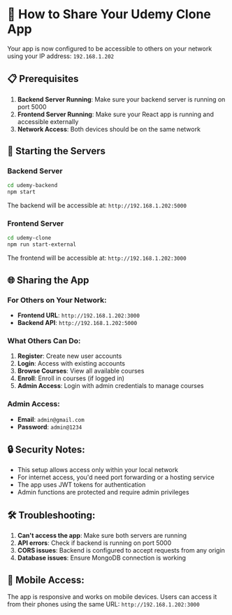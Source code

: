# 🚀 How to Share Your Udemy Clone App

Your app is now configured to be accessible to others on your network using your IP address: `192.168.1.202`

## 📋 Prerequisites

1. **Backend Server Running**: Make sure your backend server is running on port 5000
2. **Frontend Server Running**: Make sure your React app is running and accessible externally
3. **Network Access**: Both devices should be on the same network

## 🔧 Starting the Servers

### Backend Server
```bash
cd udemy-backend
npm start
```
The backend will be accessible at: `http://192.168.1.202:5000`

### Frontend Server
```bash
cd udemy-clone
npm run start-external
```
The frontend will be accessible at: `http://192.168.1.202:3000`

## 🌐 Sharing the App

### For Others on Your Network:
- **Frontend URL**: `http://192.168.1.202:3000`
- **Backend API**: `http://192.168.1.202:5000`

### What Others Can Do:
1. **Register**: Create new user accounts
2. **Login**: Access with existing accounts
3. **Browse Courses**: View all available courses
4. **Enroll**: Enroll in courses (if logged in)
5. **Admin Access**: Login with admin credentials to manage courses

### Admin Access:
- **Email**: `admin@gmail.com`
- **Password**: `admin@1234`

## 🔒 Security Notes:
- This setup allows access only within your local network
- For internet access, you'd need port forwarding or a hosting service
- The app uses JWT tokens for authentication
- Admin functions are protected and require admin privileges

## 🛠️ Troubleshooting:

1. **Can't access the app**: Make sure both servers are running
2. **API errors**: Check if backend is running on port 5000
3. **CORS issues**: Backend is configured to accept requests from any origin
4. **Database issues**: Ensure MongoDB connection is working

## 📱 Mobile Access:
The app is responsive and works on mobile devices. Users can access it from their phones using the same URL: `http://192.168.1.202:3000` 